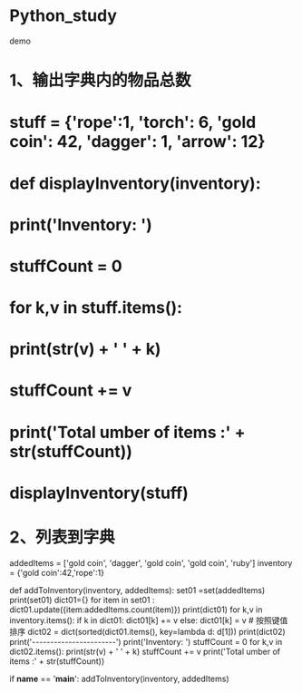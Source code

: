 # Python_study
demo

# 1、输出字典内的物品总数
# stuff = {'rope':1, 'torch': 6, 'gold coin': 42, 'dagger': 1, 'arrow': 12}
#
# def displayInventory(inventory):
#     print('Inventory: ')
#     stuffCount = 0
#     for k,v in stuff.items():
#         print(str(v) + ' ' + k)
#         stuffCount += v
#     print('Total umber of items :' + str(stuffCount))
#
#
# displayInventory(stuff)

# 2、列表到字典

addedItems = ['gold coin', 'dagger', 'gold coin', 'gold coin', 'ruby']
inventory = {'gold coin':42,'rope':1}

def addToInventory(inventory, addedItems):
    set01 =set(addedItems)
    print(set01)
    dict01={}
    for item in set01 :
        dict01.update({item:addedItems.count(item)})
    print(dict01)
    for k,v in inventory.items():
        if k in dict01:
            dict01[k] += v
        else:
            dict01[k] = v
    # 按照键值排序
    dict02 = dict(sorted(dict01.items(), key=lambda d: d[1]))
    print(dict02)
    print('-----------------------')
    print('Inventory: ')
    stuffCount = 0
    for k,v in dict02.items():
        print(str(v) + ' ' + k)
        stuffCount += v
    print('Total umber of items :' + str(stuffCount))



if __name__ == '__main__':
     addToInventory(inventory, addedItems)
